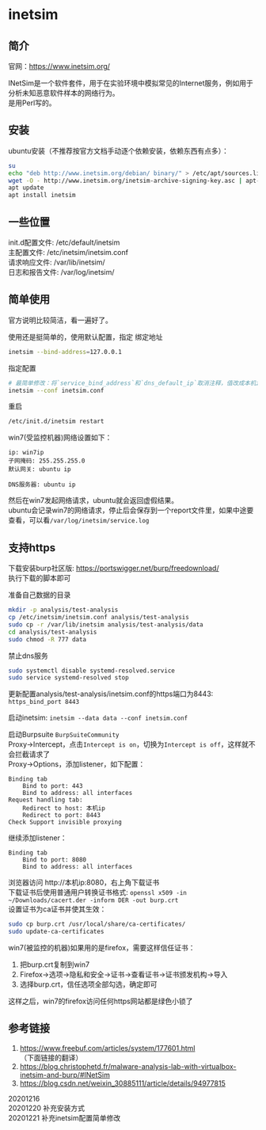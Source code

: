# inetsim

## 简介
官网：https://www.inetsim.org/  

INetSim是一个软件套件，用于在实验环境中模拟常见的Internet服务，例如用于分析未知恶意软件样本的网络行为。  
是用Perl写的。  


## 安装
ubuntu安装（不推荐按官方文档手动逐个依赖安装，依赖东西有点多）：  
```bash
su
echo "deb http://www.inetsim.org/debian/ binary/" > /etc/apt/sources.list.d/inetsim.list
wget -O - http://www.inetsim.org/inetsim-archive-signing-key.asc | apt-key add -
apt update
apt install inetsim
```


## 一些位置
init.d配置文件: /etc/default/inetsim  
主配置文件: /etc/inetsim/inetsim.conf  
请求响应文件: /var/lib/inetsim/  
日志和报告文件: /var/log/inetsim/  


## 简单使用
官方说明比较简洁，看一遍好了。  

使用还是挺简单的，使用默认配置，指定 绑定地址  
```bash
inetsim --bind-address=127.0.0.1
```
指定配置  
```bash
# 最简单修改：将`service_bind_address`和`dns_default_ip`取消注释，值改成本机ip  
inetsim --conf inetsim.conf
```
重启  
```bash
/etc/init.d/inetsim restart
```

win7(受监控机器)网络设置如下：  
```
ip: win7ip
子网掩码: 255.255.255.0
默认网关: ubuntu ip

DNS服务器: ubuntu ip
```

然后在win7发起网络请求，ubuntu就会返回虚假结果。  
ubuntu会记录win7的网络请求，停止后会保存到一个report文件里，如果中途要查看，可以看`/var/log/inetsim/service.log`  


## 支持https
下载安装burp社区版: https://portswigger.net/burp/freedownload/  
执行下载的脚本即可  

准备自己数据的目录  
```bash
mkdir -p analysis/test-analysis
cp /etc/inetsim/inetsim.conf analysis/test-analysis
sudo cp -r /var/lib/inetsim analysis/test-analysis/data
cd analysis/test-analysis
sudo chmod -R 777 data
```

禁止dns服务  
```bash
sudo systemctl disable systemd-resolved.service
sudo service systemd-resolved stop
```

更新配置analysis/test-analysis/inetsim.conf的https端口为8443: `https_bind_port 8443`  

启动inetsim: `inetsim --data data --conf inetsim.conf`  

启动Burpsuite  `BurpSuiteCommunity`  
Proxy->Intercept，点击`Intercept is on`，切换为`Intercept is off`，这样就不会拦截请求了  
Proxy->Options，添加listener，如下配置：  
```
Binding tab
    Bind to port: 443
    Bind to address: all interfaces
Request handling tab:
    Redirect to host: 本机ip
    Redirect to port: 8443
Check Support invisible proxying
```
继续添加listener：  
```
Binding tab
    Bind to port: 8080
    Bind to address: all interfaces
```
浏览器访问 http://本机ip:8080，右上角下载证书  
下载证书后使用普通用户转换证书格式: `openssl x509 -in ~/Downloads/cacert.der -inform DER -out burp.crt`  
设置证书为ca证书并使其生效：  
```bash
sudo cp burp.crt /usr/local/share/ca-certificates/
sudo update-ca-certificates
```

win7(被监控的机器)如果用的是firefox，需要这样信任证书：  
1. 把burp.crt复制到win7
2. Firefox->选项->隐私和安全->证书->查看证书->证书颁发机构->导入
3. 选择burp.crt，信任选项全部勾选，确定即可

这样之后，win7的firefox访问任何https网站都是绿色小锁了  


## 参考链接
1. https://www.freebuf.com/articles/system/177601.html （下面链接的翻译）  
2. https://blog.christophetd.fr/malware-analysis-lab-with-virtualbox-inetsim-and-burp/#INetSim  
3. https://blog.csdn.net/weixin_30885111/article/details/94977815  


20201216  
20201220 补充安装方式  
20201221 补充inetsim配置简单修改    
